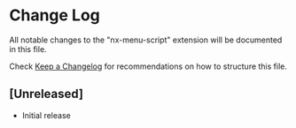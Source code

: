 # Change Log

All notable changes to the "nx-menu-script" extension will be documented in this file.

Check [Keep a Changelog](http://keepachangelog.com/) for recommendations on how to structure this file.

## [Unreleased]

- Initial release
